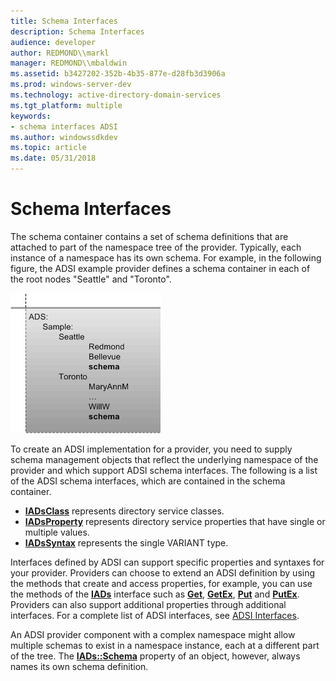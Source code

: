 ```yaml
---
title: Schema Interfaces
description: Schema Interfaces
audience: developer
author: REDMOND\\markl
manager: REDMOND\\mbaldwin
ms.assetid: b3427202-352b-4b35-877e-d28fb3d3906a
ms.prod: windows-server-dev
ms.technology: active-directory-domain-services
ms.tgt_platform: multiple
keywords:
- schema interfaces ADSI
ms.author: windowssdkdev
ms.topic: article
ms.date: 05/31/2018
---
```


# Schema Interfaces

The schema container contains a set of schema definitions that are attached to part of the namespace tree of the provider. Typically, each instance of a namespace has its own schema. For example, in the following figure, the ADSI example provider defines a schema container in each of the root nodes "Seattle" and "Toronto".

![schema containment](images/schemacont.png)

To create an ADSI implementation for a provider, you need to supply schema management objects that reflect the underlying namespace of the provider and which support ADSI schema interfaces. The following is a list of the ADSI schema interfaces, which are contained in the schema container.

-   [**IADsClass**](/windows/desktop/api/Iads/nn-iads-iadsclass) represents directory service classes.
-   [**IADsProperty**](/windows/desktop/api/Iads/nn-iads-iadsproperty) represents directory service properties that have single or multiple values.
-   [**IADsSyntax**](/windows/desktop/api/Iads/nn-iads-iadssyntax) represents the single VARIANT type.

Interfaces defined by ADSI can support specific properties and syntaxes for your provider. Providers can choose to extend an ADSI definition by using the methods that create and access properties, for example, you can use the methods of the [**IADs**](/windows/desktop/api/Iads/nn-iads-iads) interface such as [**Get**](/windows/desktop/api/Iads/nf-iads-iads-get), [**GetEx**](/windows/desktop/api/Iads/nf-iads-iads-getex), [**Put**](/windows/desktop/api/Iads/nf-iads-iads-put) and [**PutEx**](/windows/desktop/api/Iads/nf-iads-iads-putex). Providers can also support additional properties through additional interfaces. For a complete list of ADSI interfaces, see [ADSI Interfaces](adsi-interfaces.md).

An ADSI provider component with a complex namespace might allow multiple schemas to exist in a namespace instance, each at a different part of the tree. The [**IADs::Schema**](iads-property-methods.md) property of an object, however, always names its own schema definition.

 

 




